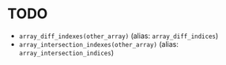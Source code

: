 # TODO

- `array_diff_indexes(other_array)` (alias: `array_diff_indices`)
- `array_intersection_indexes(other_array)` (alias: `array_intersection_indices`)
